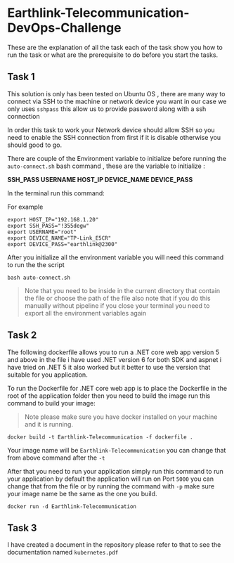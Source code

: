 # Earthlink-Telecommunication-DevOps-Challenge
These are the explanation of all the task each of the task show you how to run the task or what are the prerequisite to do before you start the tasks.
## Task 1
This solution is only has been tested on Ubuntu OS , there are many way to connect via SSH to the machine or network device you want in our case we only uses `sshpass` this allow us to provide password along with a ssh connection 

In order this task to work your Network device should allow SSH so you need to enable the SSH connection from first if it is disable otherwise you should good to go.

There are couple of the Environment variable to initialize before running the `auto-connect.sh` bash command , these are the variable to initialize :

**SSH_PASS
USERNAME
HOST_IP
DEVICE_NAME
DEVICE_PASS**

In the terminal run this command:

For example
```
export HOST_IP="192.168.1.20" 
export SSH_PASS="!355degw" 
export USERNAME="root"
export DEVICE_NAME="TP-Link_E5CR"
export DEVICE_PASS="earthlink@2300"
```
After you initialize all the environment variable you will need this command to run the the script

```
bash auto-connect.sh
```

> Note that you need to be inside in the current directory that contain the file or choose the path of the file also note that  if you do this manually without pipeline if you close your terminal you need to export all the environment variables again 


## Task 2
The following dockerfile allows you to run a .NET core web app version 5 and above in the file i have used .NET version 6 for both SDK and aspnet i have tried on .NET 5 it also worked but it better to use the version that suitable for you application.

To run the Dockerfile for .NET core web app is to place the Dockerfile in the root of the application folder then you need to build the image run this command to build your image:

> Note please make sure you have docker installed on your machine and it is running.

```
docker build -t Earthlink-Telecommunication -f dockerfile .
```
Your image name will be `Earthlink-Telecommunication` you can change that from above command after the `-t`

After that you need to run your application simply run this command to run your application by default the application will run on Port `5000` you can change that from the file or by running the command with `-p` make sure your image name be the same as the one you build.
```
docker run -d Earthlink-Telecommunication
```

## Task 3
I have created a document in the repository please refer to that to see the documentation named `kubernetes.pdf`
